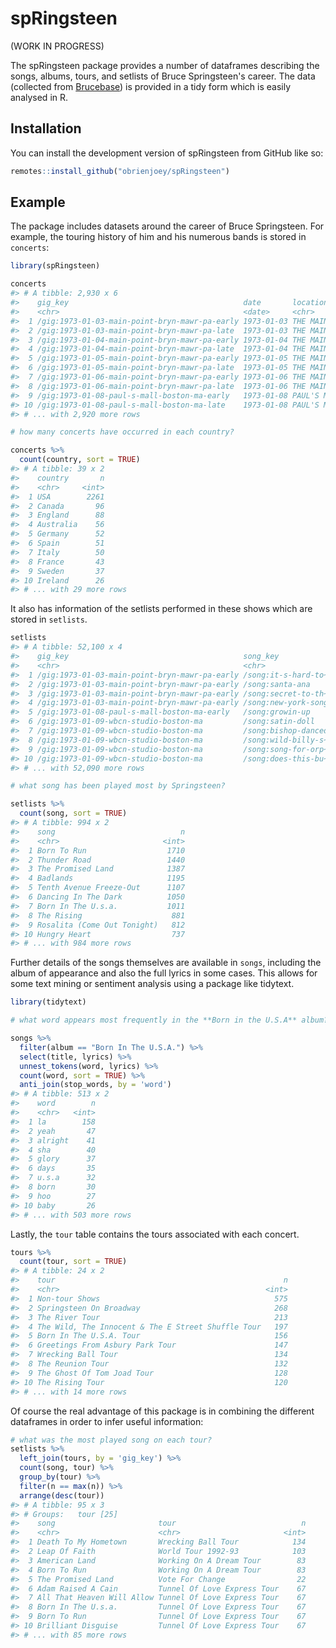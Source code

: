 <!-- README.md is generated from README.Rmd. Please edit that file -->



# spRingsteen

<!-- badges: start -->
<!-- badges: end -->

(WORK IN PROGRESS)

The spRingsteen package provides a number of dataframes describing the songs,
albums, tours, and setlists of Bruce Springsteen's career. The data (collected from [Brucebase](http://brucebase.wikidot.com/)) is provided
in a tidy form which is easily analysed in R.

## Installation

You can install the development version of spRingsteen from GitHub like so:

``` r
remotes::install_github("obrienjoey/spRingsteen")
```

## Example

The package includes datasets around the career of Bruce Springsteen. For example,
the touring history of him and his numerous bands is stored in `concerts`:


```r
library(spRingsteen)

concerts
#> # A tibble: 2,930 x 6
#>    gig_key                                       date       location        state city  country
#>    <chr>                                         <date>     <chr>           <chr> <chr> <chr>  
#>  1 /gig:1973-01-03-main-point-bryn-mawr-pa-early 1973-01-03 THE MAIN POINT~ PA    <NA>  USA    
#>  2 /gig:1973-01-03-main-point-bryn-mawr-pa-late  1973-01-03 THE MAIN POINT~ PA    <NA>  USA    
#>  3 /gig:1973-01-04-main-point-bryn-mawr-pa-early 1973-01-04 THE MAIN POINT~ PA    <NA>  USA    
#>  4 /gig:1973-01-04-main-point-bryn-mawr-pa-late  1973-01-04 THE MAIN POINT~ PA    <NA>  USA    
#>  5 /gig:1973-01-05-main-point-bryn-mawr-pa-early 1973-01-05 THE MAIN POINT~ PA    <NA>  USA    
#>  6 /gig:1973-01-05-main-point-bryn-mawr-pa-late  1973-01-05 THE MAIN POINT~ PA    <NA>  USA    
#>  7 /gig:1973-01-06-main-point-bryn-mawr-pa-early 1973-01-06 THE MAIN POINT~ PA    <NA>  USA    
#>  8 /gig:1973-01-06-main-point-bryn-mawr-pa-late  1973-01-06 THE MAIN POINT~ PA    <NA>  USA    
#>  9 /gig:1973-01-08-paul-s-mall-boston-ma-early   1973-01-08 PAUL'S MALL, B~ MA    <NA>  USA    
#> 10 /gig:1973-01-08-paul-s-mall-boston-ma-late    1973-01-08 PAUL'S MALL, B~ MA    <NA>  USA    
#> # ... with 2,920 more rows

# how many concerts have occurred in each country?

concerts %>% 
  count(country, sort = TRUE)
#> # A tibble: 39 x 2
#>    country       n
#>    <chr>     <int>
#>  1 USA        2261
#>  2 Canada       96
#>  3 England      88
#>  4 Australia    56
#>  5 Germany      52
#>  6 Spain        51
#>  7 Italy        50
#>  8 France       43
#>  9 Sweden       37
#> 10 Ireland      26
#> # ... with 29 more rows
```

It also has information of the setlists performed in these shows which are 
stored in `setlists`.


```r
setlists
#> # A tibble: 52,100 x 4
#>    gig_key                                       song_key            song           song_number
#>    <chr>                                         <chr>               <chr>                <int>
#>  1 /gig:1973-01-03-main-point-bryn-mawr-pa-early /song:it-s-hard-to~ It's Hard To ~           1
#>  2 /gig:1973-01-03-main-point-bryn-mawr-pa-early /song:santa-ana     Santa Ana                2
#>  3 /gig:1973-01-03-main-point-bryn-mawr-pa-early /song:secret-to-th~ Secret To The~           3
#>  4 /gig:1973-01-03-main-point-bryn-mawr-pa-early /song:new-york-song New York Song            4
#>  5 /gig:1973-01-08-paul-s-mall-boston-ma-early   /song:growin-up     Growin' Up               1
#>  6 /gig:1973-01-09-wbcn-studio-boston-ma         /song:satin-doll    Satin Doll               1
#>  7 /gig:1973-01-09-wbcn-studio-boston-ma         /song:bishop-danced Bishop Danced            2
#>  8 /gig:1973-01-09-wbcn-studio-boston-ma         /song:wild-billy-s~ Circus Song              3
#>  9 /gig:1973-01-09-wbcn-studio-boston-ma         /song:song-for-orp~ Song For Orph~           4
#> 10 /gig:1973-01-09-wbcn-studio-boston-ma         /song:does-this-bu~ Does This Bus~           5
#> # ... with 52,090 more rows

# what song has been played most by Springsteen?

setlists %>%
  count(song, sort = TRUE)
#> # A tibble: 994 x 2
#>    song                            n
#>    <chr>                       <int>
#>  1 Born To Run                  1710
#>  2 Thunder Road                 1440
#>  3 The Promised Land            1387
#>  4 Badlands                     1195
#>  5 Tenth Avenue Freeze-Out      1107
#>  6 Dancing In The Dark          1050
#>  7 Born In The U.s.a.           1011
#>  8 The Rising                    881
#>  9 Rosalita (Come Out Tonight)   812
#> 10 Hungry Heart                  737
#> # ... with 984 more rows
```

Further details of the songs themselves are available in `songs`, including
the album of appearance and also the full lyrics in some cases. This allows for 
some text mining or sentiment analysis using a package like tidytext.


```r
library(tidytext)

# what word appears most frequently in the **Born in the U.S.A** album?

songs %>% 
  filter(album == "Born In The U.S.A.") %>% 
  select(title, lyrics) %>% 
  unnest_tokens(word, lyrics) %>% 
  count(word, sort = TRUE) %>% 
  anti_join(stop_words, by = 'word')
#> # A tibble: 513 x 2
#>    word        n
#>    <chr>   <int>
#>  1 la        158
#>  2 yeah       47
#>  3 alright    41
#>  4 sha        40
#>  5 glory      37
#>  6 days       35
#>  7 u.s.a      32
#>  8 born       30
#>  9 hoo        27
#> 10 baby       26
#> # ... with 503 more rows
```

Lastly, the `tour` table contains the tours associated with each concert.


```r
tours %>% 
  count(tour, sort = TRUE)
#> # A tibble: 24 x 2
#>    tour                                                   n
#>    <chr>                                              <int>
#>  1 Non-tour Shows                                       575
#>  2 Springsteen On Broadway                              268
#>  3 The River Tour                                       213
#>  4 The Wild, The Innocent & The E Street Shuffle Tour   197
#>  5 Born In The U.S.A. Tour                              156
#>  6 Greetings From Asbury Park Tour                      147
#>  7 Wrecking Ball Tour                                   134
#>  8 The Reunion Tour                                     132
#>  9 The Ghost Of Tom Joad Tour                           128
#> 10 The Rising Tour                                      120
#> # ... with 14 more rows
```

Of course the real advantage of this package is in combining the different
dataframes in order to infer useful information:


```r
# what was the most played song on each tour?
setlists %>% 
  left_join(tours, by = 'gig_key') %>%
  count(song, tour) %>%
  group_by(tour) %>%
  filter(n == max(n)) %>%
  arrange(desc(tour))
#> # A tibble: 95 x 3
#> # Groups:   tour [25]
#>    song                       tour                            n
#>    <chr>                      <chr>                       <int>
#>  1 Death To My Hometown       Wrecking Ball Tour            134
#>  2 Leap Of Faith              World Tour 1992-93            103
#>  3 American Land              Working On A Dream Tour        83
#>  4 Born To Run                Working On A Dream Tour        83
#>  5 The Promised Land          Vote For Change                22
#>  6 Adam Raised A Cain         Tunnel Of Love Express Tour    67
#>  7 All That Heaven Will Allow Tunnel Of Love Express Tour    67
#>  8 Born In The U.s.a.         Tunnel Of Love Express Tour    67
#>  9 Born To Run                Tunnel Of Love Express Tour    67
#> 10 Brilliant Disguise         Tunnel Of Love Express Tour    67
#> # ... with 85 more rows
```
